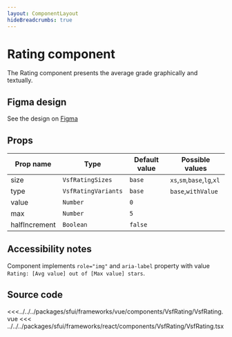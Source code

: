 ```yaml
---
layout: ComponentLayout
hideBreadcrumbs: true
---
```

# Rating component

The Rating component presents the average grade graphically and textually.

## Figma design

See the design on [Figma](https://www.figma.com/file/CWOkbpne0tDpSenT4ZEUTQ/%F0%9F%9B%A0-SFUI-2.0-%7C-Development?node-id=10745%3A9627)

## Props

| Prop name     | Type                | Default value | Possible values            |
| ------------- | ------------------- | ------------- | -------------------------- |
| size          | `VsfRatingSizes`    | `base`        | `xs`,`sm`,`base`,`lg`,`xl` |
| type          | `VsfRatingVariants` | `base`        | `base`,`withValue`         |
| value         | `Number`            | `0`           |                            |
| max           | `Number`            | `5`           |                            |
| halfIncrement | `Boolean`           | `false`       |                            |

## Accessibility notes

Component implements `role="img"` and `aria-label` property with value `Rating: [Avg value] out of [Max value] stars`.

## Source code

<<<../../../packages/sfui/frameworks/vue/components/VsfRating/VsfRating.vue
<<< ../../../packages/sfui/frameworks/react/components/VsfRating/VsfRating.tsx
